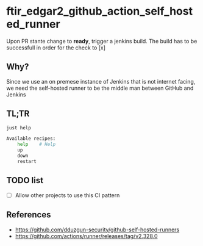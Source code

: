 # ftir_edgar2_github_action_self_hosted_runner
Upon PR stante change to **ready**, trigger a jenkins build. The build has to be successfull in order for the check to [x]

## Why?
Since we use an on premese instance of Jenkins that is not internet facing, we need the self-hosted runner to be the middle man between GitHub and Jenkins

## TL;TR
```bash
just help

Available recipes:
    help    # Help
    up
    down
    restart
```

## TODO list
- [ ] Allow other projects to use this CI pattern

## References
- https://github.com/dduzgun-security/github-self-hosted-runners
- https://github.com/actions/runner/releases/tag/v2.328.0
